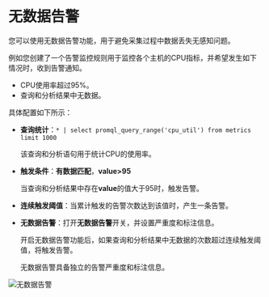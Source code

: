 # 无数据告警

您可以使用无数据告警功能，用于避免采集过程中数据丢失无感知问题。

例如您创建了一个告警监控规则用于监控各个主机的CPU指标，并希望发生如下情况时，收到告警通知。

-   CPU使用率超过95%。
-   查询和分析结果中无数据。

具体配置如下所示：

-   **查询统计**：`* | select promql_query_range('cpu_util') from metrics limit 1000`

    该查询和分析语句用于统计CPU的使用率。

-   **触发条件**：**有数据匹配**，**value\>95**

    当查询和分析结果中存在**value**的值大于95时，触发告警。

-   **连续触发阈值**：当累计触发的告警次数达到该值时，产生一条告警。
-   **无数据告警**：打开**无数据告警**开关，并设置严重度和标注信息。

    开启无数据告警功能后，如果查询和分析结果中无数据的次数超过连续触发阈值，将触发告警。

    无数据告警具备独立的告警严重度和标注信息。


![无数据告警](https://static-aliyun-doc.oss-accelerate.aliyuncs.com/assets/img/zh-CN/2245012261/p263537.png)

